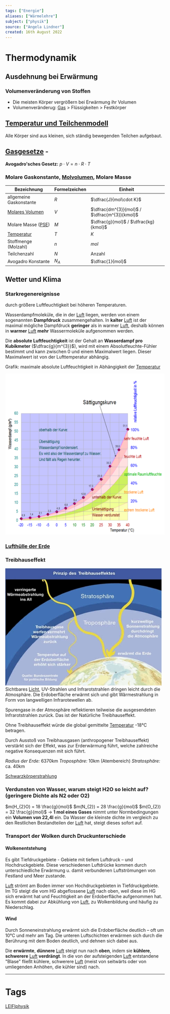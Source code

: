 ```yaml
---
tags: ["Energie"]
aliases: ["Wärmelehre"]
subject: ["physik"]
source: ["Angela Lindner"]
created: 16th August 2022
---
```


# Thermodynamik
## Ausdehnung bei Erwärmung
### Volumenveränderung von Stoffen
- Die meisten Körper vergrößern bei Erwärmung ihr Volumen
- Volumenveränderug: [Gas](Allgemeines%20Gasgesetz.md) > Flüssigkeiten > Festkörper
## [Temperatur und Teilchenmodell](Temperatur%20und%20Teilchenmodell.md)
Alle Körper sind aus kleinen, sich ständig bewegenden Teilchen aufgebaut.
## [Gasgesetze](Allgemeines%20Gasgesetz.md) - [](Allgemeines%20Gasgesetz.md#Ideales%20Gas%20und%20reales%20Gas|ideales%20und%20reales%20Gas)
**Avogadro'sches Gesetz:**
$p\cdot V = n\cdot R\cdot T$

### Molare Gaskonstante, [Molvolumen](../chemie/Molvolumen.md), Molare Masse
| Bezeichnung                                         | Formelzeichen | Einheit                                       |
| --------------------------------------------------- | ------------- | --------------------------------------------- |
| allgemeine Gaskonstante                             | $R$           | $\dfrac{J}{mol\cdot K}$                       |
| [Molares Volumen](Molvolumen%5C)                                     | $V$           | $\dfrac{dm^{3}}{mol}$ / $\dfrac{m^{3}}{kmol}$ |
| Molare Masse ([PSE](Periodensystem%20der%20Elemente%5C)) | $M$           | $\dfrac{g}{mol}$ / $\dfrac{kg}{kmol}$         |
| [Temperatur](Temperatur%20und%20Teilchenmodell%5C)       | $T$           | $K$                                           |
| Stoffmenge (Molzahl)                                | $n$           | $mol$                                         |
| Teilchenzahl                                        | $N$           | Anzahl                                        |
| Avogadro Konstante                                  | $N_{A}$       | $\dfrac{1}{mol}$                              |
	
## Wetter und Klima
### Starkregenereignisse
durch größere Luftfeuchtigkeit bei höheren Temperaturen.

Wasserdampfmoleküle, die in der [Luft](Lufthülle%20der%20Erde.md) liegen, werden von einem sogenannten **Dampfdruck** zusammengehalten.
In **kalter** [Luft](Lufthülle%20der%20Erde.md) ist der maximal mögliche Dampfdruck **geringer** als in warmer [Luft](Lufthülle%20der%20Erde.md), deshalb können in **warmer** [Luft](Lufthülle%20der%20Erde.md) **mehr** Wassermoleküle aufgenommen werden.

Die **absolute Luftfeuchtigkeit** ist der Gehalt an **Wasserdampf pro Kubikmeter** ($\dfrac{g}{m^{3}}$), wird mit einem Absolutfeuchte-Fühler bestimmt und kann zwischen 0 und einem Maximalwert liegen. Dieser Maximalwert ist von der Lufttemperatur abhängig. 

Grafik: maximale absolute Luftfeuchtigkeit in Abhängigkeit der [Temperatur](Temperatur%20und%20Teilchenmodell.md)

![475](assets/RelLuftFeuchte2.png)

### [Lufthülle der Erde](Lufthülle%20der%20Erde.md)

### Treibhauseffekt
![Treibhaus](assets/Treibhaus.png)
Sichtbares [Licht](../chemie/Spektralanalyse.md), UV-Strahlen und Infrarotstrahlen dringen leicht durch die Atmosphäre. Die Erdoberfläche erwärmt sich und gibt Wärmestrahlung in Form von langwelligen Infrarotewellen ab.

Spurengase in der Atmosphäre reflektieren teilweise die ausgesendeten Infrarotstrahlen zurück.
Das ist der Natürliche Treibhauseffekt.

Ohne Treibhauseffekt würde die global gemittelte [Temperatur](Temperatur%20und%20Teilchenmodell.md) -18°C betragen.

Durch Ausstoß von Treibhausgasen (anthropogener Treibhauseffekt) verstärkt sich der Effekt, was zur Erderwärmung führt, welche zahlreiche negative Konsequenzen mit sich führt.

*Radius der Erde:* 6370km
*Troposphäre:* 10km (Atembereich)
*Stratosphäre:* ca. 40km



[Schwarzkörperstrahlung](Schwarzkörperstrahlung.md)
### Verdunsten von Wasser, warum steigt H2O so leicht auf? (geringere Dichte als N2 oder O2)
$m(H_{2}O) = 18 \frac{g}{mol}$
$m(N_{2}) = 28 \frac{g}{mol}$ 
$m(O_{2}) = 32 \frac{g}{mol}$
$\longrightarrow$ **1 mol eines Gases** nimmt unter Normbedingungen ein **Volumen von 22,4l** ein.
	Da Wasser die kleinste dichte im vergleich zu den Restlichen Bestandteilen der [Luft](Lufthülle%20der%20Erde.md) hat, steigt dieses sofort auf.
### Transport der Wolken durch Druckunterschiede
#### Wolkenentstehung
Es gibt Tiefdruckgebiete - Gebiete mit tiefem Luftdruck – und Hochdruckgebiete.
Diese verschiedenen Luftdrücke kommen durch unterschiedliche Erwärmung u. damit verbundenen Luftströmungen von Festland und Meer zustande.

[Luft](Lufthülle%20der%20Erde.md) strömt am Boden immer von Hochdruckgebieten in Tiefdruckgebiete.
Im TG steigt die vom HG abgeflossene [Luft](Lufthülle%20der%20Erde.md) nach oben, weil diese im HG sich erwärmt hat und Feuchtigkeit an der Erdoberfläche aufgenommen hat.
Es kommt dabei zur Abkühlung von [Luft](Lufthülle%20der%20Erde.md), zu Wolkenbildung und häufig zu Niederschlag.

#### Wind
Durch Sonneneinstrahlung erwärmt sich die Erdoberfläche deutlich – oft um 10°C und mehr am Tag.
Die unteren Luftschichten erwärmen sich durch die Berührung mit dem Boden deutlich, und dehnen sich dabei aus.

Die **erwärmte**, **dünnere** [Luft](Lufthülle%20der%20Erde.md) steigt nun nach **oben**, indem sie **kühlere**, **schwerere** [Luft](Lufthülle%20der%20Erde.md) **verdrängt**.
In die von der aufsteigenden [Luft](Lufthülle%20der%20Erde.md) entstandene "Blase" fließt kühlere, schwerere [Luft](Lufthülle%20der%20Erde.md) (meist von seitwärts oder von umliegenden Anhöhen, die kühler sind) nach.

---
# Tags
[LEIFIphysik](https://www.leifiphysik.de/waermelehre)
